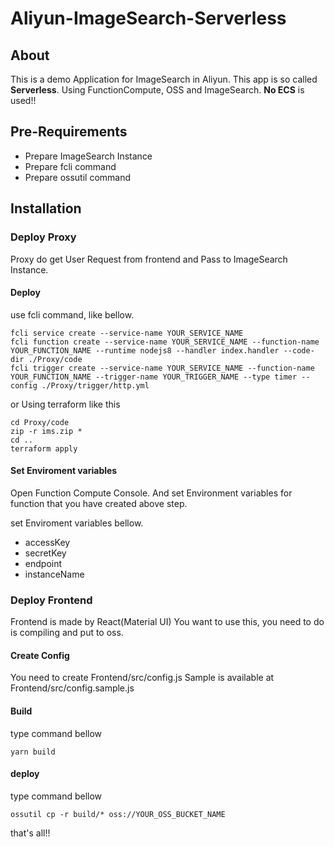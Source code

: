 # Aliyun-ImageSearch-Serverless
## About
This is a demo Application for ImageSearch in Aliyun.
This app is so called **Serverless**.
Using FunctionCompute, OSS and ImageSearch.
**No ECS** is used!!

## Pre-Requirements
- Prepare ImageSearch Instance
- Prepare fcli command
- Prepare ossutil command

## Installation
### Deploy Proxy
Proxy do get User Request from frontend and Pass to ImageSearch Instance.

#### Deploy
use fcli command, like bellow.

```
fcli service create --service-name YOUR_SERVICE_NAME
fcli function create --service-name YOUR_SERVICE_NAME --function-name YOUR_FUNCTION_NAME --runtime nodejs8 --handler index.handler --code-dir ./Proxy/code
fcli trigger create --service-name YOUR_SERVICE_NAME --function-name YOUR_FUNCTION_NAME --trigger-name YOUR_TRIGGER_NAME --type timer --config ./Proxy/trigger/http.yml

```

or Using terraform like this

```
cd Proxy/code
zip -r ims.zip *
cd ..
terraform apply
```

#### Set Enviroment variables
Open Function Compute Console.
And set Environment variables for function that you have created above step.

set Enviroment variables bellow.

- accessKey
- secretKey
- endpoint
- instanceName

### Deploy Frontend
Frontend is made by React(Material UI)
You want to use this, you need to do is compiling and put to oss.

#### Create Config
You need to create Frontend/src/config.js
Sample is available at Frontend/src/config.sample.js

#### Build
type command bellow

```
yarn build
```

#### deploy
type command bellow

```
ossutil cp -r build/* oss://YOUR_OSS_BUCKET_NAME
```

that's all!!
